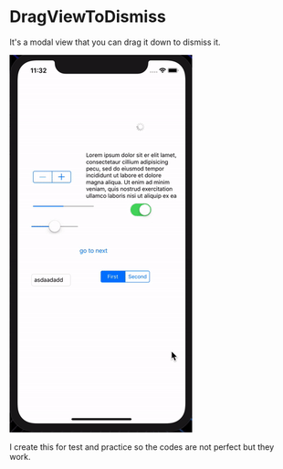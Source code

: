 # DragViewToDismiss
It's a modal view that you can drag it down to dismiss it.

![](preview.gif)

I create this for test and practice so the codes are not perfect but they work.

